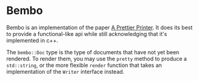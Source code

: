 # Bembo

Bembo is an implementation of the paper [A Prettier Printer](prettier). It does
its best to provide a functional-like api while still acknowledging that it's
implemented in c++.

The `bembo::Doc` type is the type of documents that have not yet been rendered.
To render them, you may use the `pretty` method to produce a `std::string`, or
the more flexible `render` function that takes an implementation of the `Writer`
interface instead.


[prettier]: https://homepages.inf.ed.ac.uk/wadler/papers/prettier/prettier.pdf "A Prettier Printer"
